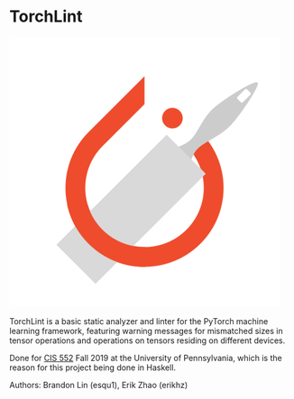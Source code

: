 # TorchLint

![TorchLint](./TorchLint.png)

TorchLint is a basic static analyzer and linter for the PyTorch machine learning framework, featuring
warning messages for mismatched sizes in tensor operations and operations on tensors residing
on different devices.

Done for [CIS 552](https://www.cis.upenn.edu/~cis552/current/index.html) Fall 2019 at the University of Pennsylvania, which is the reason for this project being done in Haskell.

Authors: Brandon Lin (esqu1), Erik Zhao (erikhz)